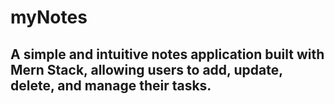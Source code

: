 # myNotes
## A simple and intuitive notes application built with Mern Stack, allowing users to add, update, delete, and manage their tasks.


